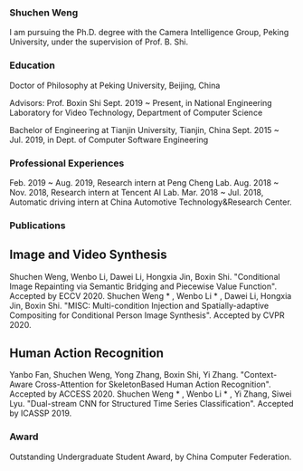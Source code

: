 ### Shuchen Weng
I am pursuing the Ph.D. degree with the Camera Intelligence Group, Peking University, under the supervision of Prof. B. Shi.

### Education
Doctor of Philosophy at Peking University, Beijing, China

Advisors: Prof. Boxin Shi
        Sept. 2019 ~ Present, in National Engineering Laboratory for Video Technology, Department of Computer Science
        
Bachelor of Engineering at Tianjin University,  Tianjin, China
        Sept. 2015 ~ Jul. 2019, in Dept. of Computer Software Engineering
        
### Professional Experiences
Feb. 2019 ~ Aug. 2019, Research intern at Peng Cheng Lab.
Aug. 2018 ~ Nov. 2018, Research intern at Tencent AI Lab.
Mar. 2018 ~ Jul. 2018, Automatic driving intern at China Automotive Technology&Research Center.

### Publications
## Image and Video Synthesis
Shuchen Weng, Wenbo Li, Dawei Li, Hongxia Jin, Boxin Shi. "Conditional Image Repainting via Semantic Bridging and Piecewise Value Function". Accepted by ECCV 2020.
Shuchen Weng * , Wenbo Li * , Dawei Li, Hongxia Jin, Boxin Shi. "MISC: Multi-condition Injection and Spatially-adaptive Compositing for Conditional Person Image Synthesis". Accepted by CVPR 2020.
## Human Action Recognition
Yanbo Fan, Shuchen Weng, Yong Zhang, Boxin Shi, Yi Zhang. "Context-Aware Cross-Attention for SkeletonBased Human Action Recognition". Accepted by ACCESS 2020.
Shuchen Weng * , Wenbo Li * , Yi Zhang, Siwei Lyu. "Dual-stream CNN for Structured Time Series Classification". Accepted by ICASSP 2019.

### Award
Outstanding Undergraduate Student Award, by China Computer Federation.
